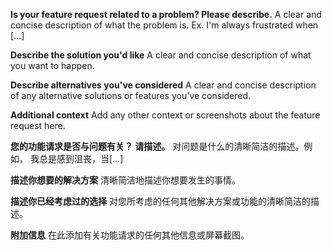 **Is your feature request related to a problem? Please describe.**
A clear and concise description of what the problem is. Ex. I'm always frustrated when [...]

**Describe the solution you'd like**
A clear and concise description of what you want to happen.

**Describe alternatives you've considered**
A clear and concise description of any alternative solutions or features you've considered.

**Additional context**
Add any other context or screenshots about the feature request here.


**您的功能请求是否与问题有关？ 请描述。**
对问题是什么的清晰简洁的描述。例如， 我总是感到沮丧，当[...]

**描述你想要的解决方案**
清晰简洁地描述你想要发生的事情。

**描述你已经考虑过的选择**
对您所考虑的任何其他解决方案或功能的清晰简洁的描述。

**附加信息**
在此添加有关功能请求的任何其他信息或屏幕截图。